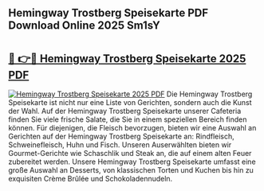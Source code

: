 ## Hemingway Trostberg Speisekarte PDF Download Online 2025 Sm1sY

# <h2><a href="http://gcb99r.nevu.top/?p=Hemingway+Trostberg+Speisekarte">🔗 👉🔴 Hemingway Trostberg Speisekarte 2025 PDF</a></h2>

[![Hemingway Trostberg Speisekarte 2025 PDF](https://i.imgur.com/dBaPXMq.png)](http://gcb99r.nevu.top/?p=Hemingway+Trostberg+Speisekarte)
Die Hemingway Trostberg Speisekarte ist nicht nur eine Liste von Gerichten, sondern auch die Kunst der Wahl. Auf der Hemingway Trostberg Speisekarte unserer Cafeteria finden Sie viele frische Salate, die Sie in einem speziellen Bereich finden können. Für diejenigen, die Fleisch bevorzugen, bieten wir eine Auswahl an Gerichten auf der Hemingway Trostberg Speisekarte an: Rindfleisch, Schweinefleisch, Huhn und Fisch. Unseren Auserwählten bieten wir Gourmet-Gerichte wie Schaschlik und Steak an, die auf einem alten Feuer zubereitet werden. Unsere Hemingway Trostberg Speisekarte umfasst eine große Auswahl an Desserts, von klassischen Torten und Kuchen bis hin zu exquisiten Crème Brûlée und Schokoladennudeln.
